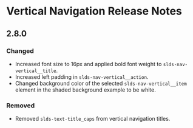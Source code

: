 <!-- Release notes authoring guidelines: http://keepachangelog.com/ -->

# Vertical Navigation Release Notes

<!-- ## [Unreleased] -->

## 2.8.0

### Changed

- Increased font size to 16px and applied bold font weight to `slds-nav-vertical__title`.
- Increased left padding in `slds-nav-vertical__action`.
- Changed background color of the selected `slds-nav-vertical__item` element in the shaded background example to be white.

### Removed

- Removed `slds-text-title_caps` from vertical navigation titles.
